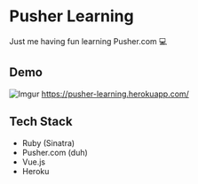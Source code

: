 # Pusher Learning
Just me having fun learning Pusher.com :computer:

## Demo
![Imgur](http://i.imgur.com/vzu3f3j.gif)
https://pusher-learning.herokuapp.com/

## Tech Stack
- Ruby (Sinatra)
- Pusher.com (duh)
- Vue.js
- Heroku

